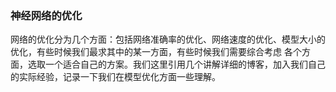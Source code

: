 ### 神经网络的优化

网络的优化分为几个方面：包括网络准确率的优化、网络速度的优化、模型大小的优化，有些时候我们最求其中的某一方面，有些时候我们需要综合考虑
各个方面，选取一个适合自己的方案。我们这里引用几个讲解详细的博客，加入我们自己的实际经验，记录一下我们在模型优化方面一些理解。
